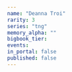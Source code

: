 ```yaml
---
name: "Deanna Troi"
rarity: 3
series: "tng"
memory_alpha: ""
bigbook_tier:
events:
in_portal: false
published: false
---
```


